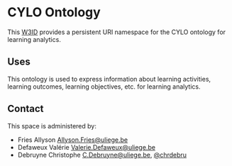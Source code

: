 #  CYLO Ontology
This [W3ID](https://w3id.org) provides a persistent URI namespace for the CYLO ontology for learning analytics.

## Uses
This ontology is used to express information about learning activities, learning outcomes, learning objectives, etc. for learning analytics.

## Contact
This space is administered by:

- Fries Allyson <Allyson.Fries@uliege.be>
- Defaweux Valérie <Valerie.Defaweux@uliege.be>
- Debruyne Christophe <C.Debruyne@uliege.be>, [@chrdebru](https://github.com/chrdebru)

